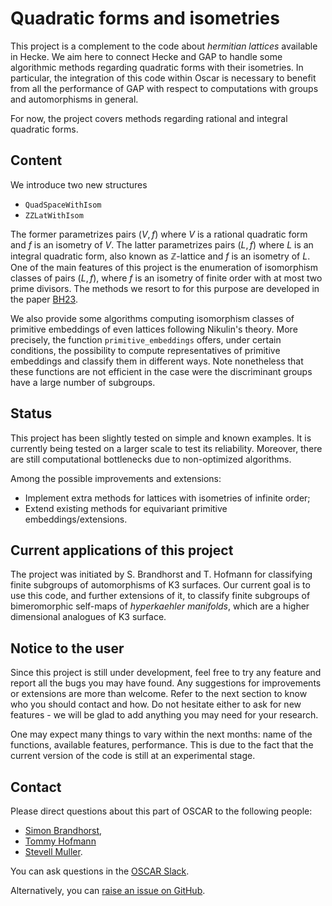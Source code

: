# Quadratic forms and isometries

This project is a complement to the code about *hermitian lattices* available
in Hecke. We aim here to connect Hecke and GAP to handle some algorithmic
methods regarding quadratic forms with their isometries. In particular,
the integration of this code within Oscar is necessary to benefit from all the
performance of GAP with respect to computations with groups and automorphisms in
general.

For now, the project covers methods regarding rational and integral quadratic
forms.

## Content

We introduce two new structures
* `QuadSpaceWithIsom`
* `ZZLatWithIsom`

The former parametrizes pairs $(V, f)$ where $V$ is a rational quadratic form
and $f$ is an isometry of $V$. The latter parametrizes pairs $(L, f)$ where
$L$ is an integral quadratic form, also known as $\mathbb Z$-lattice and $f$
is an isometry of $L$. One of the main features of this project is the
enumeration of isomorphism classes of pairs $(L, f)$, where $f$ is an isometry
of finite order with at most two prime divisors. The methods we resort to
for this purpose are developed in the paper [BH23](@cite).

We also provide some algorithms computing isomorphism classes of primitive
embeddings of even lattices following Nikulin's theory. More precisely, the
function `primitive_embeddings` offers, under certain conditions,
the possibility to compute representatives of primitive embeddings and classify
them in different ways. Note nonetheless that these functions are not efficient
in the case were the discriminant groups have a large number of subgroups.

## Status

This project has been slightly tested on simple and known examples. It is
currently being tested on a larger scale to test its reliability. Moreover,
there are still computational bottlenecks due to non-optimized algorithms.

Among the possible improvements and extensions:
* Implement extra methods for lattices with isometries of infinite order;
* Extend existing methods for equivariant primitive embeddings/extensions.

## Current applications of this project

The project was initiated by S. Brandhorst and T. Hofmann for classifying
finite subgroups of automorphisms of K3 surfaces. Our current goal is to use
this code, and further extensions of it, to classify finite subgroups of
bimeromorphic self-maps of *hyperkaehler manifolds*, which are a higher
dimensional analogues of K3 surface.

## Notice to the user

Since this project is still under development, feel free to try any feature and
report all the bugs you may have found. Any suggestions for improvements or
extensions are more than welcome. Refer to the next section to know who you
should contact and how. Do not hesitate either to ask for new features - we
will be glad to add anything you may need for your research.

One may expect many things to vary within the next months: name of the
functions, available features, performance. This is due to the fact that the
current version of the code is still at an experimental stage.

## Contact

Please direct questions about this part of OSCAR to the following people:
* [Simon Brandhorst](https://www.math.uni-sb.de/ag/brandhorst/index.php?lang=en),
* [Tommy Hofmann](https://www.thofma.com/)
* [Stevell Muller](https://www.math.uni-sb.de/ag/brandhorst/index.php?option=com_content&view=article&id=26:muller-en-1&catid=18&lang=en&Itemid=114).

You can ask questions in the [OSCAR Slack](https://www.oscar-system.org/community/#slack).

Alternatively, you can [raise an issue on GitHub](https://github.com/oscar-system/Oscar.jl).
